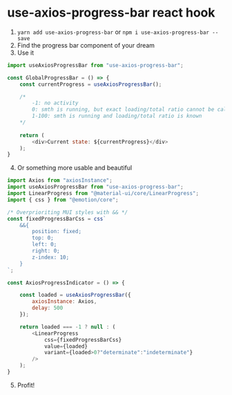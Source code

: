 # use-axios-progress-bar react hook

1. `yarn add use-axios-progress-bar` or `npm i use-axios-progress-bar --save`
2. Find the progress bar component of your dream
3. Use it
```javascript
import useAxiosProgressBar from "use-axios-progress-bar";

const GlobalProgressBar = () => {
    const currentProgress = useAxiosProgressBar();

    /*
        -1: no activity
        0: smth is running, but exact loading/total ratio cannot be calculated
        1-100: smth is running and loading/total ratio is known
    */
    
    return (
        <div>Current state: ${currentProgress}</div>
    );
}
```
4. Or something more usable and beautiful
```javascript
import Axios from "axiosInstance";
import useAxiosProgressBar from "use-axios-progress-bar";
import LinearProgress from "@material-ui/core/LinearProgress";
import { css } from "@emotion/core";

/* Overprioriting MUI styles with && */
const fixedProgressBarCss = css`
    &&{
        position: fixed;
        top: 0;
        left: 0;
        right: 0;
        z-index: 10;
    }   
`;

const AxiosProgressIndicator = () => {

    const loaded = useAxiosProgressBar({
        axiosInstance: Axios,
        delay: 500
    });

    return loaded === -1 ? null : (
        <LinearProgress
            css={fixedProgressBarCss}
            value={loaded}
            variant={loaded>0?"determinate":"indeterminate"}
        />
    );
}
```
5. Profit!